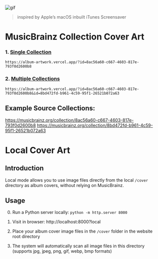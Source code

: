 ![gif](/albumartwork.gif)

> inspired by Apple’s macOS  inbuilt iTunes Screensaver

# MusicBrainz Collection Cover Art

### 1. [Single Collection](https://album-artwork.vercel.app/?id=8ac56a60-c667-4603-817e-793f0d2600b8)
`
https://album-artwork.vercel.app/?id=8ac56a60-c667-4603-817e-793f0d2600b8
`

### 2. [Multiple Collections](https://album-artwork.vercel.app/?id=8ac56a60-c667-4603-817e-793f0d2600b8&id=8bd472fd-b961-4c59-95f1-26521b072a63)
`
https://album-artwork.vercel.app/?id=8ac56a60-c667-4603-817e-793f0d2600b8&id=8bd472fd-b961-4c59-95f1-26521b072a63
`
## Example Source Collections:
https://musicbrainz.org/collection/8ac56a60-c667-4603-817e-793f0d2600b8
https://musicbrainz.org/collection/8bd472fd-b961-4c59-95f1-26521b072a63


# Local Cover Art

## Introduction

Local mode allows you to use image files directly from the local `/cover` directory as album covers, without relying on MusicBrainz.

## Usage

0. Run a Python server locally:  `python -m http.server 8000`

1. Visit in browser: http://localhost:8000?local

2. Place your album cover image files in the `/cover` folder in the website root directory

3. The system will automatically scan all image files in this directory (supports jpg, jpeg, png, gif, webp, bmp formats)